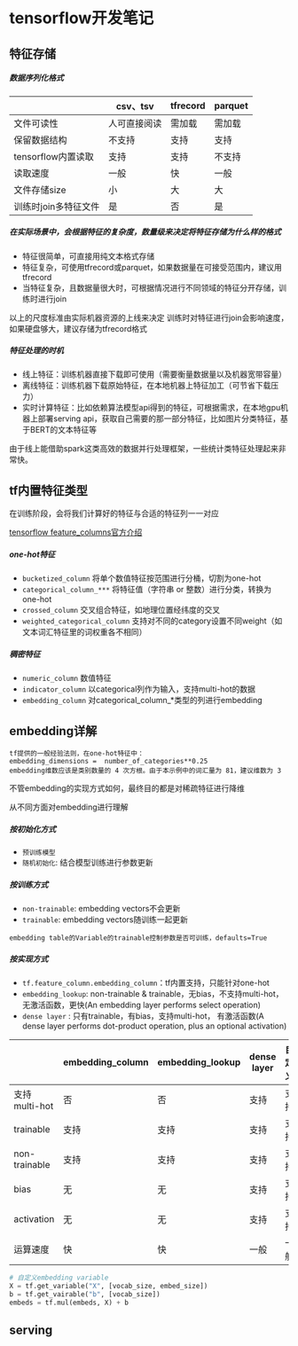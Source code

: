 # tensorflow开发笔记

## 特征存储

##### 数据序列化格式
||csv、tsv|tfrecord|parquet|
|---|---|---|---|
|文件可读性|人可直接阅读|需加载|需加载|
|保留数据结构|不支持|支持|支持|
|tensorflow内置读取|支持|支持|不支持|
|读取速度|一般|快|一般|
|文件存储size|小|大|大|
|训练时join多特征文件|是|否|是|

##### 在实际场景中，会根据特征的复杂度，数量级来决定将特征存储为什么样的格式
* 特征很简单，可直接用纯文本格式存储
* 特征复杂，可使用tfrecord或parquet，如果数据量在可接受范围内，建议用tfrecord
* 当特征复杂，且数据量很大时，可根据情况进行不同领域的特征分开存储，训练时进行join

以上的尺度标准由实际机器资源的上线来决定
训练时对特征进行join会影响速度，如果硬盘够大，建议存储为tfrecord格式

##### 特征处理的时机
* 线上特征：训练机器直接下载即可使用（需要衡量数据量以及机器宽带容量）
* 离线特征：训练机器下载原始特征，在本地机器上特征加工（可节省下载压力）
* 实时计算特征：比如依赖算法模型api得到的特征，可根据需求，在本地gpu机器上部署serving api，获取自己需要的那一部分特征，比如图片分类特征，基于BERT的文本特征等

由于线上能借助spark这类高效的数据并行处理框架，一些统计类特征处理起来非常快。


## tf内置特征类型

在训练阶段，会将我们计算好的特征与合适的特征列一一对应

[tensorflow feature_columns官方介绍](https://www.tensorflow.org/guide/feature_columns)

##### one-hot特征
* `bucketized_column` 将单个数值特征按范围进行分桶，切割为one-hot
* `categorical_column_***` 将特征值（字符串 or 整数）进行分类，转换为one-hot
* `crossed_column` 交叉组合特征，如地理位置经纬度的交叉
* `weighted_categorical_column` 支持对不同的category设置不同weight（如文本词汇特征里的词权重各不相同）

##### 稠密特征
* `numeric_column` 数值特征
* `indicator_column` 以categorical列作为输入，支持multi-hot的数据
* `embedding_column` 对categorical_column_*类型的列进行embedding


## embedding详解

```
tf提供的一般经验法则，在one-hot特征中：
embedding_dimensions =  number_of_categories**0.25
embedding维数应该是类别数量的 4 次方根。由于本示例中的词汇量为 81，建议维数为 3
```

不管embedding的实现方式如何，最终目的都是对稀疏特征进行降维

从不同方面对embedding进行理解

##### 按初始化方式
* `预训练模型`
* `随机初始化`: 结合模型训练进行参数更新

##### 按训练方式
* `non-trainable`: embedding vectors不会更新
* `trainable`: embedding vectors随训练一起更新

```
embedding table的Variable的trainable控制参数是否可训练，defaults=True
```

##### 按实现方式
* `tf.feature_column.embedding_column`：tf内置支持，只能针对one-hot
* `embedding_lookup`: non-trainable & trainable，无bias，不支持multi-hot，无激活函数，更快(An embedding layer performs select operation)
* `dense layer` : 只有trainable，有bias，支持multi-hot， 有激活函数(A dense layer performs dot-product operation, plus an optional activation)

|| embedding_column | embedding_lookup | dense layer | 自定义 |
|---|---|---|---|---|
|支持multi-hot|否|否|支持|支持|
|trainable|支持|支持|支持|支持|
|non-trainable|支持|支持|支持|支持|
|bias|无|无|支持|支持|
|activation|无|无|支持|支持|
|运算速度|快|快|一般|一般|

```python
# 自定义embedding variable
X = tf.get_variable("X", [vocab_size, embed_size])
b = tf.get_vairable("b", [vocab_size])
embeds = tf.mul(embeds, X) + b
```



## serving

